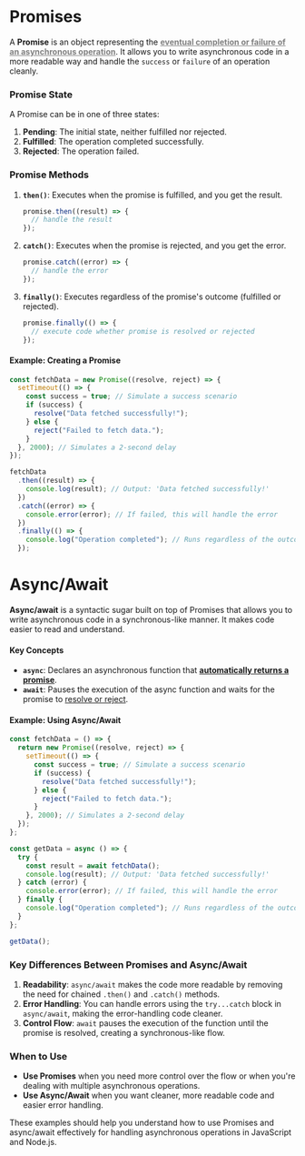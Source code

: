 # Promises

A **Promise** is an object representing the <strong style="color:gray"><u>eventual completion or failure of an asynchronous operation</u></strong>. It allows you to write asynchronous code in a more readable way and handle the `success` or `failure` of an operation cleanly.

### Promise State

A Promise can be in one of three states:

1. **Pending**: The initial state, neither fulfilled nor rejected.
2. **Fulfilled**: The operation completed successfully.
3. **Rejected**: The operation failed.

### Promise Methods

1. **`then()`**: Executes when the promise is fulfilled, and you get the result.
   ```javascript
   promise.then((result) => {
     // handle the result
   });
   ```
2. **`catch()`**: Executes when the promise is rejected, and you get the error.
   ```javascript
   promise.catch((error) => {
     // handle the error
   });
   ```
3. **`finally()`**: Executes regardless of the promise's outcome (fulfilled or rejected).
   ```javascript
   promise.finally(() => {
     // execute code whether promise is resolved or rejected
   });
   ```

#### Example: Creating a Promise

```javascript
const fetchData = new Promise((resolve, reject) => {
  setTimeout(() => {
    const success = true; // Simulate a success scenario
    if (success) {
      resolve("Data fetched successfully!");
    } else {
      reject("Failed to fetch data.");
    }
  }, 2000); // Simulates a 2-second delay
});

fetchData
  .then((result) => {
    console.log(result); // Output: 'Data fetched successfully!'
  })
  .catch((error) => {
    console.error(error); // If failed, this will handle the error
  })
  .finally(() => {
    console.log("Operation completed"); // Runs regardless of the outcome
  });
```

# Async/Await

**Async/await** is a syntactic sugar built on top of Promises that allows you to write asynchronous code in a synchronous-like manner. It makes code easier to read and understand.

#### Key Concepts

- **`async`**: Declares an asynchronous function that <strong><u>automatically returns a promise</u></strong>.
- **`await`**: Pauses the execution of the async function and waits for the promise to <u>resolve or reject</u>.

#### Example: Using Async/Await

```javascript
const fetchData = () => {
  return new Promise((resolve, reject) => {
    setTimeout(() => {
      const success = true; // Simulate a success scenario
      if (success) {
        resolve("Data fetched successfully!");
      } else {
        reject("Failed to fetch data.");
      }
    }, 2000); // Simulates a 2-second delay
  });
};

const getData = async () => {
  try {
    const result = await fetchData();
    console.log(result); // Output: 'Data fetched successfully!'
  } catch (error) {
    console.error(error); // If failed, this will handle the error
  } finally {
    console.log("Operation completed"); // Runs regardless of the outcome
  }
};

getData();
```

### Key Differences Between Promises and Async/Await

1. **Readability**: `async/await` makes the code more readable by removing the need for chained `.then()` and `.catch()` methods.
2. **Error Handling**: You can handle errors using the `try...catch` block in `async/await`, making the error-handling code cleaner.
3. **Control Flow**: `await` pauses the execution of the function until the promise is resolved, creating a synchronous-like flow.

### When to Use

- **Use Promises** when you need more control over the flow or when you're dealing with multiple asynchronous operations.
- **Use Async/Await** when you want cleaner, more readable code and easier error handling.

These examples should help you understand how to use Promises and async/await effectively for handling asynchronous operations in JavaScript and Node.js.
